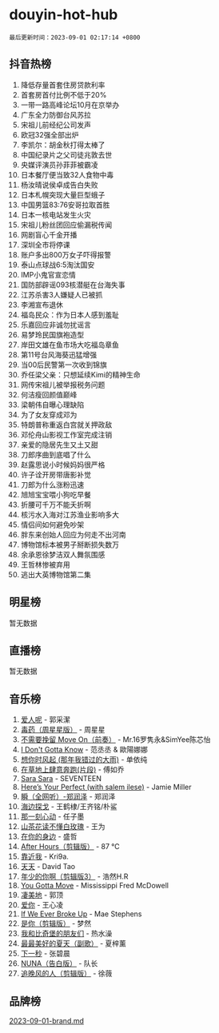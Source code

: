 # douyin-hot-hub

`最后更新时间：2023-09-01 02:17:14 +0800`

## 抖音热榜

1. 降低存量首套住房贷款利率
1. 首套房首付比例不低于20%
1. 一带一路高峰论坛10月在京举办
1. 广东全力防御台风苏拉
1. 宋祖儿前经纪公司发声
1. 欧冠32强全部出炉
1. 李凯尔：胡金秋打得太棒了
1. 中国纪录片之父司徒兆敦去世
1. 央媒评演员孙菲菲被霸凌
1. 日本餐厅便当致32人食物中毒
1. 杨汝晴说侯卓成告白失败
1. 日本札幌突现大量巨型蛾子
1. 中国男篮83:76安哥拉取首胜
1. 日本一核电站发生火灾
1. 宋祖儿粉丝团回应偷漏税传闻
1. 网剧盲心千金开播
1. 深圳全市将停课
1. 账户多出800万女子吓得报警
1. 泰山点球战6:5淘汰国安
1. IMP小鬼官宣恋情
1. 国防部辟谣093核潜艇在台海失事
1. 江苏杀害3人嫌疑人已被抓
1. 李湘宣布退休
1. 福岛民众：作为日本人感到羞耻
1. 乐嘉回应非诚勿扰谣言
1. 易梦玲民国旗袍造型
1. 岸田文雄在鱼市场大吃福岛章鱼
1. 第11号台风海葵迅猛增强
1. 当00后民警第一次收到锦旗
1. 乔任梁父亲：只想延续Kimi的精神生命
1. 网传宋祖儿被举报税务问题
1. 何洁瘦回颜值巅峰
1. 梁朝伟自曝心理缺陷
1. 为了女友穿成邓为
1. 特朗普称重返白宫就关押政敌
1. 邓伦舟山影视工作室完成注销
1. 亲爱的隐居先生又土又甜
1. 刀郎序曲到底唱了什么
1. 赵露思说小时候妈妈很严格
1. 许子诠开房带唐影补觉
1. 刀郎为什么涨粉迅速
1. 旭旭宝宝喂小狗吃早餐
1. 折腰可千万不能夭折啊
1. 核污水入海对江苏渔业影响多大
1. 情侣间如何避免吵架
1. 胖东来创始人回应为何走不出河南
1. 博物馆标本被男子掰断损失数万
1. 余承恩徐梦洁双人舞氛围感
1. 王哲林惨被弃用
1. 逃出大英博物馆第二集

## 明星榜

暂无数据

## 直播榜

暂无数据

## 音乐榜

1. [爱人呢](https://sf3-cdn-tos.douyinstatic.com/obj/tos-cn-ve-2774/2041dc10f3c442f1992b439a00eaf2ba) - 郭采潔
1. [毒药（周星星版）](https://sf3-cdn-tos.douyinstatic.com/obj/tos-cn-ve-2774/oAXunb2JtDTQMcBfaEkg8Be5IhZQCmGByB0V33) - 周星星
1. [不需要挽留 Move On（前奏）](https://sf6-cdn-tos.douyinstatic.com/obj/tos-cn-ve-2774/ooCBhgCCkF4nExzQL9WZSUbitfA8IsDkgQIYhe) - Mr.16罗隽永&SimYee陈芯怡
1. [I Don't Gotta Know](https://sf3-cdn-tos.douyinstatic.com/obj/tos-cn-ve-2774/o8nCfgMGwCsAvgDe5bzzaDQDFf6ksAUxrlFC8J) - 范丞丞 & 歐陽娜娜
1. [想你时风起 (那年我错过的大雨)](https://sf3-cdn-tos.douyinstatic.com/obj/tos-cn-ve-2774/ooR7G8ftDMzIgnxa0HbReM4CZ74qknQABLtHB1) - 单依纯
1. [在草地上肆意奔跑(片段)](https://sf3-cdn-tos.douyinstatic.com/obj/tos-cn-ve-2774/8831d494742f45dabdfa8adb8b817259) - 傅如乔
1. [Sara Sara](https://sf6-cdn-tos.douyinstatic.com/obj/tos-cn-ve-2774/oAceDXU2gVHZCQFrkrYmX8e5tUBxQPb6Bmd2nF) - SEVENTEEN
1. [Here’s Your Perfect (with salem ilese)](https://sf3-cdn-tos.douyinstatic.com/obj/tos-cn-ve-2774/076b1576c6c546598f803fe53da388a7) - Jamie Miller
1. [瞬（全网听）-郑润泽](https://sf3-cdn-tos.douyinstatic.com/obj/tos-cn-ve-2774/o4Vb9eJZClCZTnRQYy0BRSeHGrDtrkrQgIBvQt) - 郑润泽
1. [海边探戈](https://sf3-cdn-tos.douyinstatic.com/obj/tos-cn-ve-2774/os9gE0VQCGqt6VQkZDyBBYvfSDY0QFe3vVmubn) - 王鹤棣/王齐铭/朴鲨
1. [那一刻心动](https://sf3-cdn-tos.douyinstatic.com/obj/tos-cn-ve-2774/4c0ed00133e3439592b4741c72acc6f3) - 任子墨
1. [山茶花读不懂白玫瑰](https://sf6-cdn-tos.douyinstatic.com/obj/tos-cn-ve-2774/osfn8B7DktrRHEPJgPCfDbw7QDQEkwC16BxZg9) - 王为
1. [在你的身边](https://sf6-cdn-tos.douyinstatic.com/obj/tos-cn-ve-2774/9dce2ee6c9f84c17a6d68458730d7ae8) - 盛哲
1. [After Hours（剪辑版）](https://sf3-cdn-tos.douyinstatic.com/obj/tos-cn-ve-2774/owgWztApWhImMFMpyEyQfAIyIusRBioqSgWk7T) - 87 ℃
1. [靠近我](https://sf3-cdn-tos.douyinstatic.com/obj/tos-cn-ve-2774/oMGCfQ3FZdrziXO1QC8zgfNXawBf91hGAIvUrY) - Kri9a.
1. [天天](https://sf3-cdn-tos.douyinstatic.com/obj/tos-cn-ve-2774/6b075c4856e34a60a1ef022c4a80dec5) - David Tao
1. [年少的你啊（剪辑版3）](https://sf3-cdn-tos.douyinstatic.com/obj/tos-cn-ve-2774/oo2vDGhzyAtN1QLfh5k1iBIpWAv2NOZQysM5tK) - 浩然H.R
1. [You Gotta Move](https://sf6-cdn-tos.douyinstatic.com/obj/tos-cn-ve-2774/a2b672af67514106b25cdfd6f1a8aad2) - Mississippi Fred McDowell
1. [凄美地](https://sf6-cdn-tos.douyinstatic.com/obj/tos-cn-ve-2774/oshF4RgFMhmTSa4jCaHNUXI0NetFtBBQBzBZdf) - 郭顶
1. [爱你](https://sf3-cdn-tos.douyinstatic.com/obj/tos-cn-ve-2774/738d8b240f1e4519b44cf31c84e02e24) - 王心凌
1. [If We Ever Broke Up](https://sf6-cdn-tos.douyinstatic.com/obj/tos-cn-ve-2774/o8onj5HDk0ImtBmO0URBfeyCDXQJMYkQ1gb8Zy) - Mae Stephens
1. [是你（剪辑版）](https://sf6-cdn-tos.douyinstatic.com/obj/tos-cn-ve-2774/46019dae783c4c969944217fe1cfafc4) - 梦然
1. [我和比奇堡的朋友们](https://sf3-cdn-tos.douyinstatic.com/obj/tos-cn-ve-2774/f0505db981ea4a6d91453a15924a82aa) - 热水澡
1. [最最美好的夏天（副歌）](https://sf3-cdn-tos.douyinstatic.com/obj/tos-cn-ve-2774/o4FMghDLZkPIkCutdrsXlbTHcaZztBfeCp9AFS) - 夏梓薰
1. [下一秒](https://sf3-cdn-tos.douyinstatic.com/obj/tos-cn-ve-2774/16eedda97153423db2501ff6373be86a) - 张碧晨
1. [NUNA（告白版）](https://sf6-cdn-tos.douyinstatic.com/obj/tos-cn-ve-2774/a65828cbd8ce41a78a430a58b49f4feb) - 队长
1. [追晚风的人（剪辑版）](https://sf3-cdn-tos.douyinstatic.com/obj/tos-cn-ve-2774/560835060af84ac29cd5c12e2a98f7eb) - 徐薇

## 品牌榜

[2023-09-01-brand.md](2023-09-01-brand.md)
